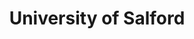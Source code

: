 ---
address: 'School of Arts and Media

  Maxwell Building

  Manchester

  M5 4WT

  United Kingdom'
country: GB
location: [53.4867149,-2.2738008]
tags:
- security-policing-2020
- ctx-2018
- ctx-2018
title: University of Salford
aliases:
- University of Salford
---